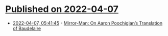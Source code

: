# [Published on 2022-04-07](index.md)

* [2022-04-07, 05:41:45](https://news.ycombinator.com/item?id=30940997) - [Mirror-Man: On Aaron Poochigian’s Translation of Baudelaire](https://lareviewofbooks.org/article/mirror-man-on-aaron-poochigians-translation-of-baudelaire/)
